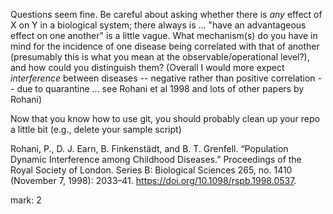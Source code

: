 Questions seem fine.  Be careful about asking whether there is *any* effect of X on Y in a biological system; there always is ... "have an advantageous effect on one another" is a little vague. What mechanism(s) do you have in mind for the incidence of one disease being correlated with that of another (presumably this is what you mean at the observable/operational level?), and how could you distinguish them?  (Overall I would more expect *interference* between diseases -- negative rather than positive correlation -- due to quarantine ... see Rohani et al 1998 and lots of other papers by Rohani)

Now that you know how to use git, you should probably clean up your repo a little bit (e.g., delete your sample script)

Rohani, P., D. J. Earn, B. Finkenstädt, and B. T. Grenfell. “Population Dynamic Interference among Childhood Diseases.” Proceedings of the Royal Society of London. Series B: Biological Sciences 265, no. 1410 (November 7, 1998): 2033–41. https://doi.org/10.1098/rspb.1998.0537.


mark: 2

